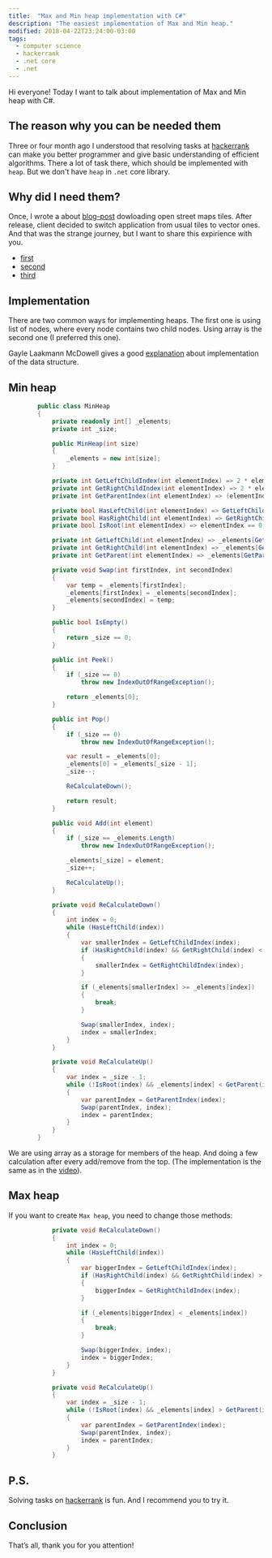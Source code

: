 ```yaml
---
title:  "Max and Min heap implementation with C#"
description: "The easiest implementation of Max and Min heap."
modified: 2018-04-22T23:24:00-03:00
tags:
  - computer science
  - hackerrank
  - .net core
  - .net
---
```


Hi everyone! Today I want to talk about implementation of Max and Min heap with C#.

## The reason why you can be needed them
Three or four month ago I understood that resolving tasks at <a href="https://www.hackerrank.com/">hackerrank</a> can make you better programmer and give basic understanding of efficient algorithms.
There a lot of task there, which should be implemented with `heap`. But we don't have `heap` in `.net` core library.

## Why did I need them?
Once, I wrote a  about <a href="http://egorikas.com/download-open-street-tiles-for-offline-using/">blog-post</a> dowloading open street maps tiles.
After release, client decided to switch application from usual tiles to vector ones. And that was the strange journey, but I want to share this expirience with you.

* <a href="https://www.hackerrank.com/challenges/ctci-find-the-running-median/problem">first</a>
* <a href="https://www.hackerrank.com/challenges/qheap1/problem">second</a>
* <a href="https://www.hackerrank.com/challenges/jesse-and-cookies/problem">third</a>

## Implementation

There are two common ways for implementing heaps. The first one is using list of nodes, where every node contains two child nodes.
Using array is the second one (I preferred this one).

Gayle Laakmann McDowell gives a good <a href="https://www.youtube.com/watch?v=t0Cq6tVNRBA">explanation</a> about implementation of the data structure.

## Min heap
```csharp
        public class MinHeap
        {
            private readonly int[] _elements;
            private int _size;

            public MinHeap(int size)
            {
                _elements = new int[size];
            }

            private int GetLeftChildIndex(int elementIndex) => 2 * elementIndex + 1;
            private int GetRightChildIndex(int elementIndex) => 2 * elementIndex + 2;
            private int GetParentIndex(int elementIndex) => (elementIndex - 1) / 2;

            private bool HasLeftChild(int elementIndex) => GetLeftChildIndex(elementIndex) < _size;
            private bool HasRightChild(int elementIndex) => GetRightChildIndex(elementIndex) < _size;
            private bool IsRoot(int elementIndex) => elementIndex == 0;

            private int GetLeftChild(int elementIndex) => _elements[GetLeftChildIndex(elementIndex)];
            private int GetRightChild(int elementIndex) => _elements[GetRightChildIndex(elementIndex)];
            private int GetParent(int elementIndex) => _elements[GetParentIndex(elementIndex)];

            private void Swap(int firstIndex, int secondIndex)
            {
                var temp = _elements[firstIndex];
                _elements[firstIndex] = _elements[secondIndex];
                _elements[secondIndex] = temp;
            }

            public bool IsEmpty()
            {
                return _size == 0;
            }

            public int Peek()
            {
                if (_size == 0)
                    throw new IndexOutOfRangeException();

                return _elements[0];
            }

            public int Pop()
            {
                if (_size == 0)
                    throw new IndexOutOfRangeException();

                var result = _elements[0];
                _elements[0] = _elements[_size - 1];
                _size--;

                ReCalculateDown();

                return result;
            }

            public void Add(int element)
            {
                if (_size == _elements.Length)
                    throw new IndexOutOfRangeException();

                _elements[_size] = element;
                _size++;

                ReCalculateUp();
            }

            private void ReCalculateDown()
            {
                int index = 0;
                while (HasLeftChild(index))
                {
                    var smallerIndex = GetLeftChildIndex(index);
                    if (HasRightChild(index) && GetRightChild(index) < GetLeftChild(index))
                    {
                        smallerIndex = GetRightChildIndex(index);
                    }

                    if (_elements[smallerIndex] >= _elements[index])
                    {
                        break;
                    }

                    Swap(smallerIndex, index);
                    index = smallerIndex;
                }
            }

            private void ReCalculateUp()
            {
                var index = _size - 1;
                while (!IsRoot(index) && _elements[index] < GetParent(index))
                {
                    var parentIndex = GetParentIndex(index);
                    Swap(parentIndex, index);
                    index = parentIndex;
                }
            }
        }
```

We are using array as a storage for members of the heap. And doing a few calculation after every add/remove from the top. (The implementation is the same as in the <a href="https://www.youtube.com/watch?v=t0Cq6tVNRBA">video</a>).

## Max heap
If you want to create `Max heap`, you need to change those methods:

```csharp
            private void ReCalculateDown()
            {
                int index = 0;
                while (HasLeftChild(index))
                {
                    var biggerIndex = GetLeftChildIndex(index);
                    if (HasRightChild(index) && GetRightChild(index) > GetLeftChild(index))
                    {
                        biggerIndex = GetRightChildIndex(index);
                    }

                    if (_elements[biggerIndex] < _elements[index])
                    {
                        break;
                    }

                    Swap(biggerIndex, index);
                    index = biggerIndex;
                }
            }

            private void ReCalculateUp()
            {
                var index = _size - 1;
                while (!IsRoot(index) && _elements[index] > GetParent(index))
                {
                    var parentIndex = GetParentIndex(index);
                    Swap(parentIndex, index);
                    index = parentIndex;
                }
            }
```

## P.S.
Solving tasks on <a href="https://www.hackerrank.com/">hackerrank</a> is fun. And I recommend you to try it.

## Conclusion

That’s all, thank you for you attention!
